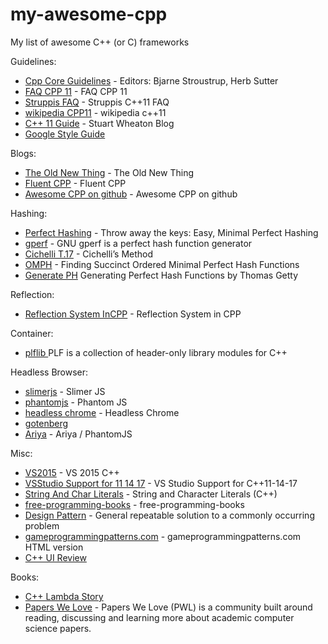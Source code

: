 # my-awesome-cpp
My list of awesome C++ (or C) frameworks

Guidelines:
* [Cpp Core Guidelines](https://isocpp.github.io/CppCoreGuidelines/CppCoreGuidelines) - Editors: Bjarne Stroustrup, Herb Sutter
* [FAQ CPP 11](https://isocpp.org/wiki/faq/cpp11)  - FAQ CPP 11
* [Struppis FAQ](http://www.stroustrup.com/C++11FAQ.html) - Struppis C++11 FAQ
* [wikipedia CPP11](https://en.wikipedia.org/wiki/C%2B%2B11)  - wikipedia c++11
* [C++ 11 Guide](https://stuartwheaton.com/blog/2020-06-14-c++11-guide/) - Stuart Wheaton Blog
* [Google Style Guide](https://google.github.io/styleguide/cppguide.html)

Blogs:
* [The Old New Thing](https://devblogs.microsoft.com/oldnewthing/) - The Old New Thing
* [Fluent CPP](https://www.fluentcpp.com/posts/) - Fluent CPP
* [Awesome CPP on github](https://github.com/fffaraz/awesome-cpp) - Awesome CPP on github

Hashing:
* [Perfect Hashing](http://stevehanov.ca/blog/?id=119) - Throw away the keys: Easy, Minimal Perfect Hashing
* [gperf](https://www.gnu.org/software/gperf/) - GNU gperf is a perfect hash function generator
* [Cichelli T.17](http://courses.cs.vt.edu/~cs3114/Fall09/wmcquain/Notes/T17.PerfectHashFunctions.pdf) - Cichelli’s Method
* [OMPH](https://www.ics.uci.edu/~dan/pubs/omphf.pdf) - Finding Succinct Ordered Minimal Perfect Hash Functions
* [Generate PH](https://www.drdobbs.com/architecture-and-design/generating-perfect-hash-functions/184404506) Generating Perfect Hash Functions by Thomas Getty

Reflection:
* [Reflection System InCPP](https://preshing.com/20180116/a-primitive-reflection-system-in-cpp-part-1/) - Reflection System in CPP

 Container:
 * [plflib ](https://plflib.org/) PLF is a collection of header-only library modules for C++
 
Headless Browser:
* [slimerjs](https://slimerjs.org/) - Slimer JS
* [phantomjs](https://phantomjs.org/) - Phantom JS
* [headless chrome](https://developers.google.com/web/updates/2017/04/headless-chrome) - Headless Chrome
* [gotenberg](https://thecodingmachine.github.io/gotenberg/)
* [Ariya](https://ariya.io/posts)  - Ariya / PhantomJS 

Misc:
* [VS2015](https://blogs.msdn.microsoft.com/vcblog/2015/07/24/setup-changes-in-visual-studio-2015-affecting-c-developers/) - VS 2015 C++
* [VSStudio Support for 11 14 17](https://msdn.microsoft.com/en-us/library/hh567368.aspx)  - VS Studio Support for C++11-14-17
* [String And Char Literals](https://msdn.microsoft.com/en-us/library/69ze775t.aspx)  - String and Character Literals (C++)
* [free-programming-books](https://github.com/EbookFoundation/free-programming-books/blob/master/free-programming-books.md#c-1) - free-programming-books
* [Design Pattern](https://sourcemaking.com/design_patterns) - General repeatable solution to a commonly occurring problem 
* [gameprogrammingpatterns.com](http://gameprogrammingpatterns.com/contents.html) - gameprogrammingpatterns.com HTML version
* [C++ UI Review](https://philippegroarke.com/posts/2018/c++_ui_solutions/)

Books:
* [C++ Lambda Story](https://leanpub.com/cpplambda)
* [Papers We Love](https://github.com/papers-we-love/papers-we-love) - Papers We Love (PWL) is a community built around reading, discussing and learning more about academic computer science papers. 

